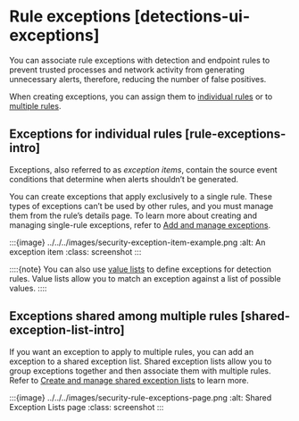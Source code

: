 # Rule exceptions [detections-ui-exceptions]

You can associate rule exceptions with detection and endpoint rules to prevent trusted processes and network activity from generating unnecessary alerts, therefore, reducing the number of false positives.

When creating exceptions, you can assign them to [individual rules](../../../solutions/security/detect-and-alert/rule-exceptions.md#rule-exceptions-intro) or to [multiple rules](../../../solutions/security/detect-and-alert/rule-exceptions.md#shared-exception-list-intro).


## Exceptions for individual rules [rule-exceptions-intro]

Exceptions, also referred to as *exception items*, contain the source event conditions that determine when alerts shouldn’t be generated.

You can create exceptions that apply exclusively to a single rule. These types of exceptions can’t be used by other rules, and you must manage them from the rule’s details page. To learn more about creating and managing single-rule exceptions, refer to [Add and manage exceptions](../../../solutions/security/detect-and-alert/add-manage-exceptions.md).

:::{image} ../../../images/security-exception-item-example.png
:alt: An exception item
:class: screenshot
:::

::::{note}
You can also use [value lists](../../../solutions/security/detect-and-alert/create-manage-value-lists.md) to define exceptions for detection rules. Value lists allow you to match an exception against a list of possible values.
::::



## Exceptions shared among multiple rules [shared-exception-list-intro]

If you want an exception to apply to multiple rules, you can add an exception to a shared exception list. Shared exception lists allow you to group exceptions together and then associate them with multiple rules. Refer to [Create and manage shared exception lists](../../../solutions/security/detect-and-alert/create-manage-shared-exception-lists.md) to learn more.

:::{image} ../../../images/security-rule-exceptions-page.png
:alt: Shared Exception Lists page
:class: screenshot
:::




